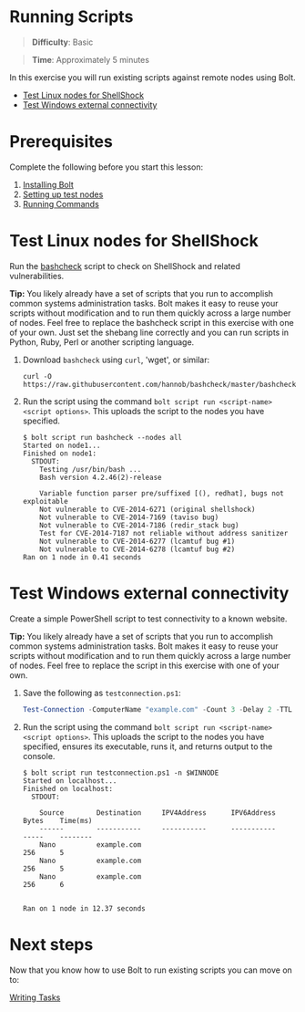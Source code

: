 # Running Scripts

> **Difficulty**: Basic

> **Time**: Approximately 5 minutes

In this exercise you will run existing scripts against remote nodes using Bolt.

- [Test Linux nodes for ShellShock](#test-linux-nodes-for-shellshock)
- [Test Windows external connectivity](#test-windows-external-connectivity)

# Prerequisites
Complete the following before you start this lesson:

1. [Installing Bolt](../1-installing-bolt)
1. [Setting up test nodes](../2-acquiring-nodes)
1. [Running Commands](../3-running-commands)

# Test Linux nodes for ShellShock
Run the [bashcheck](https://github.com/hannob/bashcheck) script to check on ShellShock and related vulnerabilities.

**Tip:** You likely already have a set of scripts that you run to accomplish common systems administration tasks. Bolt makes it easy to reuse your scripts without modification and to run them quickly across a large number of nodes. Feel free to replace the bashcheck script in this exercise with one of your own. Just set the shebang line correctly and you can run scripts in Python, Ruby, Perl or another scripting language.


1. Download `bashcheck` using `curl`, 'wget',  or similar:

    ```
    curl -O https://raw.githubusercontent.com/hannob/bashcheck/master/bashcheck
    ```

2. Run the script using the command `bolt script run <script-name> <script options>`. This uploads the script to the nodes you have specified. 

    ```
    $ bolt script run bashcheck --nodes all
    Started on node1...
    Finished on node1:
      STDOUT:
        Testing /usr/bin/bash ...
        Bash version 4.2.46(2)-release
    
        Variable function parser pre/suffixed [(), redhat], bugs not exploitable
        Not vulnerable to CVE-2014-6271 (original shellshock)
        Not vulnerable to CVE-2014-7169 (taviso bug)
        Not vulnerable to CVE-2014-7186 (redir_stack bug)
        Test for CVE-2014-7187 not reliable without address sanitizer
        Not vulnerable to CVE-2014-6277 (lcamtuf bug #1)
        Not vulnerable to CVE-2014-6278 (lcamtuf bug #2)
    Ran on 1 node in 0.41 seconds
    ```



# Test Windows external connectivity
Create a simple PowerShell script to test connectivity to a known website.

**Tip:** You likely already have a set of scripts that you run to accomplish common systems administration tasks. Bolt makes it easy to reuse your scripts without modification and to run them quickly across a large number of nodes. Feel free to replace the script in this exercise with one of your own.

1. Save the following as `testconnection.ps1`:

    ```powershell
    Test-Connection -ComputerName "example.com" -Count 3 -Delay 2 -TTL 255 -BufferSize 256 -ThrottleLimit 32
    ```

2. Run the script using the command `bolt script run <script-name> <script options>`. This uploads the script to the nodes you have specified, ensures its executable, runs it, and returns output to the console.

    ```
    $ bolt script run testconnection.ps1 -n $WINNODE
    Started on localhost...
    Finished on localhost:
      STDOUT:
    
        Source        Destination     IPV4Address      IPV6Address                              Bytes    Time(ms)
        ------        -----------     -----------      -----------                              -----    --------
        Nano          example.com                                                               256      5
        Nano          example.com                                                               256      5
        Nano          example.com                                                               256      6
    
    
    Ran on 1 node in 12.37 seconds
    ```

# Next steps

Now that you know how to use Bolt to run existing scripts you can move on to:

[Writing Tasks](../5-writing-tasks)
